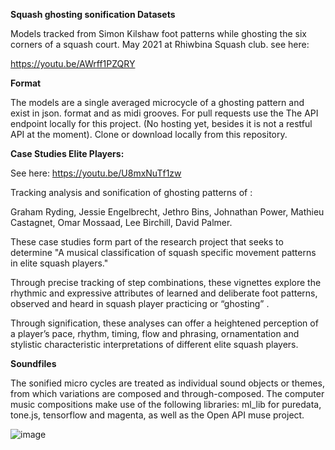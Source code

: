 


**Squash ghosting sonification Datasets**

Models tracked from Simon Kilshaw foot patterns while ghosting the six corners of a squash court. May 2021 at Rhiwbina Squash club.
see here:

https://youtu.be/AWrff1PZQRY

**Format**

The models are a single averaged microcycle of a ghosting pattern and exist in json. format and as midi grooves. For pull requests use the The API endpoint locally for this project. (No hosting yet, besides it is not a restful API at the moment). Clone or download locally from this repository.


**Case Studies Elite Players:**

See here: https://youtu.be/U8mxNuTf1zw

Tracking analysis and sonification of ghosting patterns of :

Graham Ryding,
 Jessie Engelbrecht,
 Jethro Bins,
 Johnathan Power, 
Mathieu Castagnet, 
Omar Mossaad, 
Lee Birchill, 
David Palmer.

These case studies form part of the research project that seeks to determine "A musical classification of squash specific movement patterns in elite squash players."

Through precise tracking of step combinations, these vignettes explore the rhythmic and expressive attributes of learned  and deliberate foot patterns, observed and heard in squash player practicing or “ghosting” . 

Through signification, these analyses can offer a heightened perception of a player’s pace, rhythm, timing,  flow and phrasing,  ornamentation and stylistic characteristic interpretations of different elite squash players. 

**Soundfiles**

The sonified micro cycles are treated as individual sound objects or themes, from which variations are composed and through-composed.
The computer music compositions make use of the following libraries: ml_lib for puredata,  tone.js, tensorflow and magenta, as well as the Open API muse project.


![image](https://user-images.githubusercontent.com/35170999/118810319-a60d4680-b8a3-11eb-9ca9-c1358aae9e63.png)
